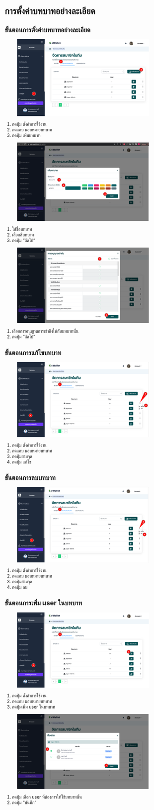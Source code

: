 # การตั้งค่าบทบาทอย่างละเอียด

## **ขั้นตอนการตั้งค่าบทบาทอย่างละเอียด**

<figure><img src="../../../.gitbook/assets/image (222).png" alt=""><figcaption></figcaption></figure>

1. กดปุ่ม ตั้งค่าการใช้งาน
2. กดแถบ มอบหมายบทบาท
3. กดปุ่ม เพิ่มบทบาท



<figure><img src="../../../.gitbook/assets/image (5).png" alt=""><figcaption></figcaption></figure>

1. ใส่ชื่อบทบาท&#x20;
2. เลือกสีบทบาท
3. กดปุ่ม “ถัดไป”



<figure><img src="../../../.gitbook/assets/image (54).png" alt=""><figcaption></figcaption></figure>

1. เลือกการอนุญาตการเข้าถึงให้กับบทบาทนั้น
2. กดปุ่ม “ถัดไป”



## **ขั้นตอนการแก้ไขบทบาท**

<figure><img src="../../../.gitbook/assets/image (77).png" alt=""><figcaption></figcaption></figure>

1. กดปุ่ม ตั้งค่าการใช้งาน
2. กดแถบ มอบหมายบทบาท
3. กดปุ่มสามจุด
4. กดปุ่ม แก้ไข



## **ขั้นตอนการลบบทบาท**

<figure><img src="../../../.gitbook/assets/image (110).png" alt=""><figcaption></figcaption></figure>

1. กดปุ่ม ตั้งค่าการใช้งาน
2. กดแถบ มอบหมายบทบาท
3. กดปุ่มสามจุด
4. กดปุ่ม ลบ



## **ขั้นตอนการเพิ่ม user ในบทบาท**

<figure><img src="../../../.gitbook/assets/image (229).png" alt=""><figcaption></figcaption></figure>

1. กดปุ่ม ตั้งค่าการใช้งาน
2. กดแถบ มอบหมายบทบาท
3. กดปุ่มเพิ่ม user ในบทบาท



<figure><img src="../../../.gitbook/assets/image (26).png" alt=""><figcaption></figcaption></figure>

1. กดปุ่ม เลือก user ที่ต้องการให้ใช้บทบาทนั้น
2. กดปุ่ม “บันทึก”
